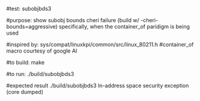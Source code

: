 #test:  subobjbds3  

#purpose:  show subobj bounds cheri failure (build w/ -cheri-bounds=aggressive)
           specifically, when the container_of paridigm is being used


#inspired by: sys/compat/linuxkpi/common/src/linux_80211.h 
#container_of macro courtesy of google AI

#to build:
make 

#to run:
./build/subobjbds3

#expected result
./build/subobjbds3
In-address space security exception (core dumped)





